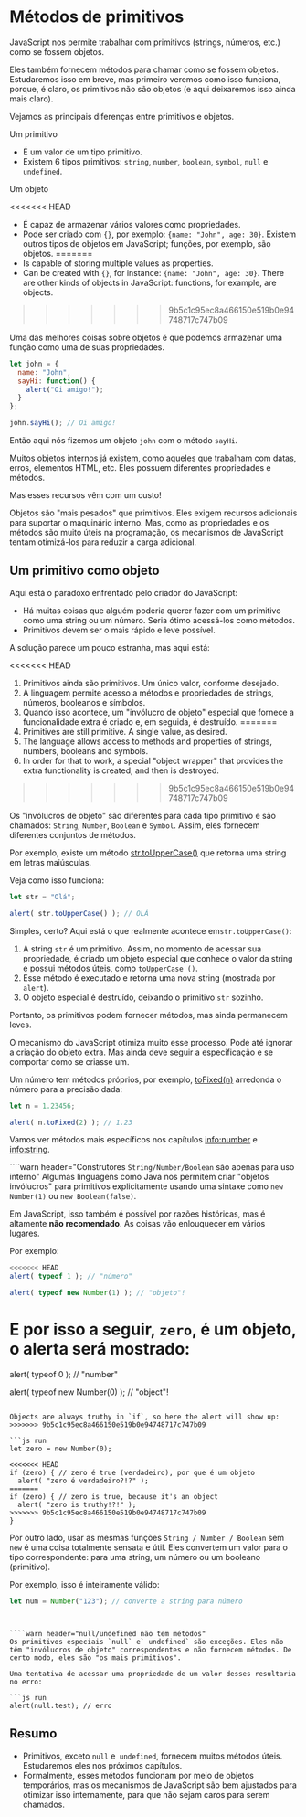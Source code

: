 # Métodos de primitivos

JavaScript nos permite trabalhar com primitivos (strings, números, etc.) como se fossem objetos.

Eles também fornecem métodos para chamar como se fossem objetos. Estudaremos isso em breve, mas primeiro veremos como isso funciona, porque, é claro, os primitivos não são objetos (e aqui deixaremos isso ainda mais claro).

Vejamos as principais diferenças entre primitivos e objetos.

Um primitivo

- É um valor de um tipo primitivo.
- Existem 6 tipos primitivos: `string`, `number`, `boolean`, `symbol`, `null` e `undefined`.

Um objeto

<<<<<<< HEAD
- É capaz de armazenar vários valores como propriedades.
- Pode ser criado com `{}`, por exemplo: `{name: "John", age: 30}`. Existem outros tipos de objetos em JavaScript; funções, por exemplo, são objetos.
=======
- Is capable of storing multiple values as properties.
- Can be created with `{}`, for instance: `{name: "John", age: 30}`. There are other kinds of objects in JavaScript: functions, for example, are objects.
>>>>>>> 9b5c1c95ec8a466150e519b0e94748717c747b09

Uma das melhores coisas sobre objetos é que podemos armazenar uma função como uma de suas propriedades.

```js run
let john = {
  name: "John",
  sayHi: function() {
    alert("Oi amigo!");
  }
};

john.sayHi(); // Oi amigo!
```

Então aqui nós fizemos um objeto `john` com o método `sayHi`.

Muitos objetos internos já existem, como aqueles que trabalham com datas, erros, elementos HTML, etc. Eles possuem diferentes propriedades e métodos.

Mas esses recursos vêm com um custo!

Objetos são "mais pesados" que primitivos. Eles exigem recursos adicionais para suportar o maquinário interno. Mas, como as propriedades e os métodos são muito úteis na programação, os mecanismos de JavaScript tentam otimizá-los para reduzir a carga adicional.

## Um primitivo como objeto

Aqui está o paradoxo enfrentado pelo criador do JavaScript:

- Há muitas coisas que alguém poderia querer fazer com um primitivo como uma string ou um número. Seria ótimo acessá-los como métodos.
- Primitivos devem ser o mais rápido e leve possível.

A solução parece um pouco estranha, mas aqui está:

<<<<<<< HEAD
1. Primitivos ainda são primitivos. Um único valor, conforme desejado.
2. A linguagem permite acesso a métodos e propriedades de strings, números, booleanos e símbolos.
3. Quando isso acontece, um "invólucro de objeto" especial que fornece a funcionalidade extra é criado e, em seguida, é destruído.
=======
1. Primitives are still primitive. A single value, as desired.
2. The language allows access to methods and properties of strings, numbers, booleans and symbols.
3. In order for that to work, a special "object wrapper" that provides the extra functionality is created, and then is destroyed.
>>>>>>> 9b5c1c95ec8a466150e519b0e94748717c747b09

Os "invólucros de objeto" são diferentes para cada tipo primitivo e são chamados: `String`, `Number`, `Boolean` e `Symbol`. Assim, eles fornecem diferentes conjuntos de métodos.

Por exemplo, existe um método [str.toUpperCase()](https://developer.mozilla.org/en/docs/Web/JavaScript/Reference/Global_Objects/String/toUpperCase) que retorna uma string em letras maiúsculas.

Veja como isso funciona:

```js run
let str = "Olá";

alert( str.toUpperCase() ); // OLÁ
```

Simples, certo? Aqui está o que realmente acontece em`str.toUpperCase()`:

1. A string `str` é um primitivo. Assim, no momento de acessar sua propriedade, é criado um objeto especial que conhece o valor da string e possui métodos úteis, como `toUpperCase ()`.
2. Esse método é executado e retorna uma nova string (mostrada por `alert`).
3. O objeto especial é destruído, deixando o primitivo `str` sozinho.

Portanto, os primitivos podem fornecer métodos, mas ainda permanecem leves.

O mecanismo do JavaScript otimiza muito esse processo. Pode até ignorar a criação do objeto extra. Mas ainda deve seguir a especificação e se comportar como se criasse um.

Um número tem métodos próprios, por exemplo, [toFixed(n)](https://developer.mozilla.org/en-US/docs/Web/JavaScript/Reference/Global_Objects/Number/toFixed) arredonda o número para a precisão dada:

```js run
let n = 1.23456;

alert( n.toFixed(2) ); // 1.23
```

Vamos ver métodos mais específicos nos capítulos <info:number> e <info:string>.


````warn header="Construtores `String/Number/Boolean` são apenas para uso interno"
Algumas linguagens como Java nos permitem criar "objetos invólucros" para primitivos explicitamente usando uma sintaxe como `new Number(1)` ou `new Boolean(false)`.

Em JavaScript, isso também é possível por razões históricas, mas é altamente **não recomendado**. As coisas vão enlouquecer em vários lugares.

Por exemplo:

```js run
<<<<<<< HEAD
alert( typeof 1 ); // "número"

alert( typeof new Number(1) ); // "objeto"!
```

E por isso a seguir, `zero`, é um objeto, o alerta será mostrado:
=======
alert( typeof 0 ); // "number"

alert( typeof new Number(0) ); // "object"!
```

Objects are always truthy in `if`, so here the alert will show up:
>>>>>>> 9b5c1c95ec8a466150e519b0e94748717c747b09

```js run
let zero = new Number(0);

<<<<<<< HEAD
if (zero) { // zero é true (verdadeiro), por que é um objeto
  alert( "zero é verdadeiro?!?" );
=======
if (zero) { // zero is true, because it's an object
  alert( "zero is truthy!?!" );
>>>>>>> 9b5c1c95ec8a466150e519b0e94748717c747b09
}
```

Por outro lado, usar as mesmas funções `String / Number / Boolean` sem` new` é uma coisa totalmente sensata e útil. Eles convertem um valor para o tipo correspondente: para uma string, um número ou um booleano (primitivo).

Por exemplo, isso é inteiramente válido:
```js
let num = Number("123"); // converte a string para número
```
````


````warn header="null/undefined não tem métodos"
Os primitivos especiais `null` e` undefined` são exceções. Eles não têm "invólucros de objeto" correspondentes e não fornecem métodos. De certo modo, eles são "os mais primitivos".

Uma tentativa de acessar uma propriedade de um valor desses resultaria no erro:

```js run
alert(null.test); // erro
````

## Resumo

- Primitivos, exceto `null` e` undefined`, fornecem muitos métodos úteis. Estudaremos eles nos próximos capítulos.
- Formalmente, esses métodos funcionam por meio de objetos temporários, mas os mecanismos de JavaScript são bem ajustados para otimizar isso internamente, para que não sejam caros para serem chamados.
